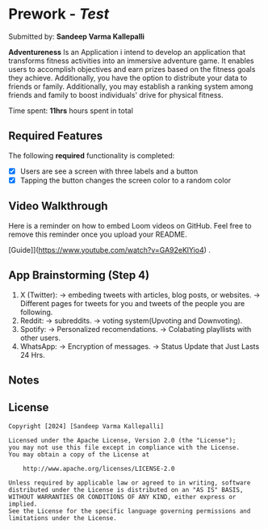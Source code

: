 # Prework - *Test*

Submitted by: **Sandeep Varma Kallepalli**

**Adventureness** Is an Application i intend to develop an application that transforms fitness activities into an immersive adventure game. It enables users to accomplish objectives and earn prizes based on the fitness goals they achieve. Additionally, you have the option to distribute your data to friends or family. Additionally, you may establish a ranking system among friends and family to boost individuals' drive for physical fitness.

Time spent: **11hrs** hours spent in total

## Required Features

The following **required** functionality is completed:

- [x] Users are see a screen with three labels and a button
- [x] Tapping the button changes the screen color to a random color
 
## Video Walkthrough

Here is a reminder on how to embed Loom videos on GitHub. Feel free to remove this reminder once you upload your README. 

[Guide]](https://www.youtube.com/watch?v=GA92eKlYio4) .

## App Brainstorming (Step 4)
1. X (Twitter):
    -> embeding tweets with articles, blog posts, or websites.
    -> Different pages for tweets for you and tweets of the people you are following.
2. Reddit:
    -> subreddits.
    -> voting system(Upvoting and Downvoting).
3. Spotify:
    -> Personalized recomendations.
    -> Colabating playllists with other users.
4. WhatsApp:
    -> Encryption of messages.
    -> Status Update that Just Lasts 24 Hrs.
## Notes

 

## License

    Copyright [2024] [Sandeep Varma Kallepalli]

    Licensed under the Apache License, Version 2.0 (the "License");
    you may not use this file except in compliance with the License.
    You may obtain a copy of the License at

        http://www.apache.org/licenses/LICENSE-2.0

    Unless required by applicable law or agreed to in writing, software
    distributed under the License is distributed on an "AS IS" BASIS,
    WITHOUT WARRANTIES OR CONDITIONS OF ANY KIND, either express or implied.
    See the License for the specific language governing permissions and
    limitations under the License.
